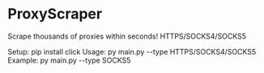 # ProxyScraper
Scrape thousands of proxies within seconds! HTTPS/SOCKS4/SOCKS5

Setup:
	pip install click
Usage:
	py main.py --type HTTPS/SOCKS4/SOCKS5
Example:
	py main.py --type SOCKS5
